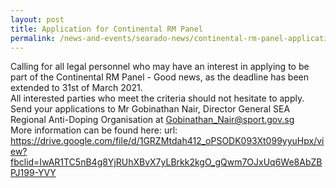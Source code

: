```yaml
---
layout: post
title: Application for Continental RM Panel
permalink: /news-and-events/searado-news/continental-rm-panel-application/
---
```


Calling for all legal personnel who may have an interest in applying to be part of the Continental RM Panel - Good news, as the deadline has been extended to 31st of March 2021. 
<br>All interested parties who meet the criteria should not hesitate to apply. 
<br>Send your applications to Mr Gobinathan Nair, Director General SEA Regional Anti-Doping Organisation at <Gobinathan_Nair@sport.gov.sg> 
<br> More information can be found here: 
url: https://drive.google.com/file/d/1GRZMtdah412_oPSODK093Xt099yyuHpx/view?fbclid=IwAR1TC5nB4g8YjRUhXBvX7yLBrkk2kgO_gQwm7OJxUq6We8AbZBPJ199-YVY
